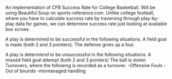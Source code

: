 An implementation of CFB Success Rate for College Basketball.  Will be using Beautiful Soup on sports-reference.com.  Unlike college football, where you have to calculate success rate by traversing through play-by-play data for games, we can determine success rate just looking at available box scroes.


A play is determined to be successful in the following situations.
A field goal is made (both 2 and 3 pointers).
The defense gives up a foul.

A play is determiend to be unsuccessful in the following situations.
A missed field goal attempt (both 2 and 3 pointers)
The ball is stolen
Turnovers, where the following is recorded as a turnover.
-Offensive Fouls
-Out of bounds
-mismanaged handling
